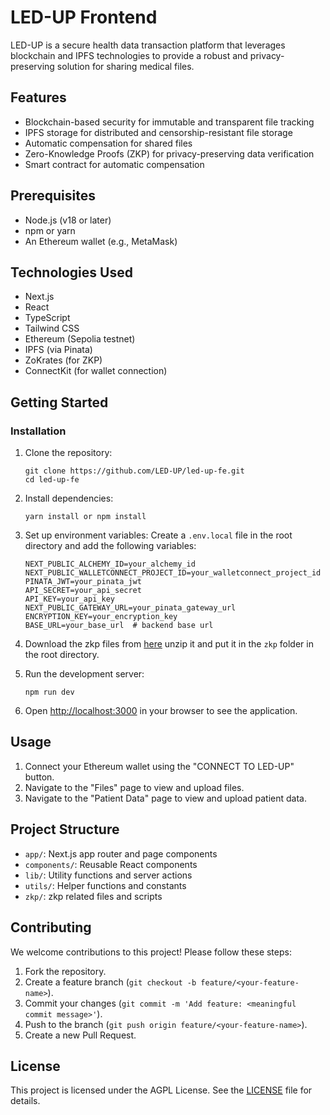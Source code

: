 # LED-UP Frontend

LED-UP is a secure health data transaction platform that leverages blockchain and IPFS technologies to provide a robust and privacy-preserving solution for sharing medical files.

## Features

- Blockchain-based security for immutable and transparent file tracking
- IPFS storage for distributed and censorship-resistant file storage
- Automatic compensation for shared files
- Zero-Knowledge Proofs (ZKP) for privacy-preserving data verification
- Smart contract for automatic compensation

## Prerequisites

- Node.js (v18 or later)
- npm or yarn
- An Ethereum wallet (e.g., MetaMask)

## Technologies Used

- Next.js
- React
- TypeScript
- Tailwind CSS
- Ethereum (Sepolia testnet)
- IPFS (via Pinata)
- ZoKrates (for ZKP)
- ConnectKit (for wallet connection)

## Getting Started

### Installation

1. Clone the repository:

   ```
   git clone https://github.com/LED-UP/led-up-fe.git
   cd led-up-fe
   ```

2. Install dependencies:

   ```
   yarn install or npm install
   ```

3. Set up environment variables:
   Create a `.env.local` file in the root directory and add the following variables:

   ```
   NEXT_PUBLIC_ALCHEMY_ID=your_alchemy_id
   NEXT_PUBLIC_WALLETCONNECT_PROJECT_ID=your_walletconnect_project_id
   PINATA_JWT=your_pinata_jwt
   API_SECRET=your_api_secret
   API_KEY=your_api_key
   NEXT_PUBLIC_GATEWAY_URL=your_pinata_gateway_url
   ENCRYPTION_KEY=your_encryption_key
   BASE_URL=your_base_url  # backend base url
   ```

4. Download the zkp files from [here](https://drive.google.com/file/d/1JFp9gsCLI-nnNO42VXEj0PTLrMCy0W_L/view?usp=sharing) unzip it and put it in the `zkp` folder in the root directory.

5. Run the development server:

   ```
   npm run dev
   ```

6. Open [http://localhost:3000](http://localhost:3000) in your browser to see the application.

## Usage

1. Connect your Ethereum wallet using the "CONNECT TO LED-UP" button.
2. Navigate to the "Files" page to view and upload files.
3. Navigate to the "Patient Data" page to view and upload patient data.

## Project Structure

- `app/`: Next.js app router and page components
- `components/`: Reusable React components
- `lib/`: Utility functions and server actions
- `utils/`: Helper functions and constants
- `zkp/`: zkp related files and scripts

## Contributing

We welcome contributions to this project! Please follow these steps:

1. Fork the repository.
2. Create a feature branch (`git checkout -b feature/<your-feature-name>`).
3. Commit your changes (`git commit -m 'Add feature: <meaningful commit message>'`).
4. Push to the branch (`git push origin feature/<your-feature-name>`).
5. Create a new Pull Request.

## License

This project is licensed under the AGPL License. See the [LICENSE](./LICENSE) file for details.
